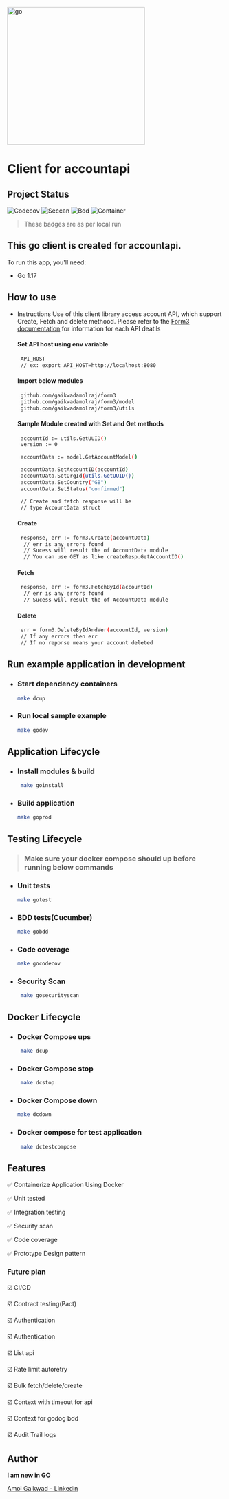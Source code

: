 <!-- # go-accountapi **Client**

## Required Go version
```
1.17.6
```

## Local setup and run 


![Codecov](https://img.shields.io/codecov/c/github/gaikwadamolraj/go-accountapi)
### Download go packages
```
make install
```


### Compose run file to start dependency(accountapi, postgresql, vault)
```
make up
```

### Local run
```
make localrun
```
## Run Tests 

### Unit tests run
```
make test
```

### Unit tests with coverage
```
make testcoverage
```

### BDD tests(Cucumber)
```
make cucumber
```

### Security scan
```
make securityscan
```


## Run Tests with docker-compose

#### Down prev compose if any and run tests with compose
```
 make down
 make testcompose
``` -->

<p align="left"> <a href="https://golang.org" target="_blank" rel="noreferrer"> <img src="https://raw.githubusercontent.com/devicons/devicon/master/icons/go/go-original.svg" alt="go"  width="320" height="320"/> </a> </p>

# Client for accountapi
## Project Status
![Codecov](https://img.shields.io/badge/codecoverage-100%25-green)
![Seccan](https://img.shields.io/badge/goscan-passing-green)
![Bdd](https://img.shields.io/badge/bddtests-100%25-green)
![Container](https://img.shields.io/badge/Containerisation-Yes-green)

 > These badges are as per local run

## This go client is created for accountapi.

To run this app, you'll need:

- Go 1.17

## How to use  ##
 - Instructions
Use of this client library access account API, which support Create, Fetch and delete methood. Please refer to the
[Form3 documentation](http://api-docs.form3.tech/api.html#organisation-accounts) for information for each API deatils

   #### Set API host using env variable
   ```sh
    API_HOST
    // ex: export API_HOST=http://localhost:8080
   ```
   #### Import below modules
   ```sh
    github.com/gaikwadamolraj/form3
    github.com/gaikwadamolraj/form3/model
	github.com/gaikwadamolraj/form3/utils
   ```

   #### Sample Module created with Set and Get methods
   ```sh
    accountId := utils.GetUUID()
	version := 0

	accountData := model.GetAccountModel()

	accountData.SetAccountID(accountId)
	accountData.SetOrgId(utils.GetUUID())
	accountData.SetCountry("GB")
	accountData.SetStatus("confirmed")

    // Create and fetch response will be 
    // type AccountData struct
   ```

   #### Create
   ```sh
    response, err := form3.Create(accountData)
     // err is any errors found
     // Sucess will result the of AccountData module
     // You can use GET as like createResp.GetAccountID()
   ```

   #### Fetch
   ```sh
    response, err := form3.FetchById(accountId)
     // err is any errors found
     // Sucess will result the of AccountData module
   ```

   #### Delete
   ```sh
    err = form3.DeleteByIdAndVer(accountId, version)
    // If any errors then err
    // If no reponse means your account deleted
   ```

## Run example application in development
- ### Start dependency containers
    ```sh
    make dcup
    ```
- ### Run local sample example
    ```sh
    make godev
    ```
## Application Lifecycle

   - ### Install modules & build
     ```sh
      make goinstall
      ```

   - ### Build application
     ```sh
     make goprod
     ```
## Testing Lifecycle
   > ### Make sure your docker compose should up before running below commands

   - ### Unit tests
     ```sh
     make gotest
     ```
   - ### BDD tests(Cucumber)
     ```sh
     make gobdd
     ```

   - ### Code coverage
     ```sh
     make gocodecov
     ```

   - ### Security Scan
     ```sh
      make gosecurityscan
     ```
## Docker Lifecycle
   - ### Docker Compose ups
     ```sh
      make dcup
     ```

   - ### Docker Compose stop
     ```sh
      make dcstop
     ```

   - ### Docker Compose down
     ```sh
     make dcdown
     ```
   - ### Docker compose for test application
     ```sh
      make dctestcompose
     ```
## Features

:white_check_mark: Containerize Application Using Docker

:white_check_mark: Unit tested

:white_check_mark: Integration testing

:white_check_mark: Security scan

:white_check_mark: Code coverage

:white_check_mark: Prototype Design pattern

### Future plan

:ballot_box_with_check: CI/CD

:ballot_box_with_check: Contract testing(Pact)

:ballot_box_with_check: Authentication

:ballot_box_with_check: Authentication

:ballot_box_with_check: List api

:ballot_box_with_check: Rate limit autoretry

:ballot_box_with_check: Bulk fetch/delete/create

:ballot_box_with_check: Context with timeout for api

:ballot_box_with_check: Context for godog bdd

:ballot_box_with_check: Audit Trail logs


## Author
**I am new in GO**

[Amol Gaikwad - Linkedin](https://www.linkedin.com/in/gaikwadamolraj)
